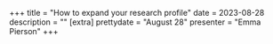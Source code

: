 +++
title = "How to expand your research profile"
date = 2023-08-28
description = ""
[extra]
prettydate = "August 28"
presenter = "Emma Pierson"
+++
